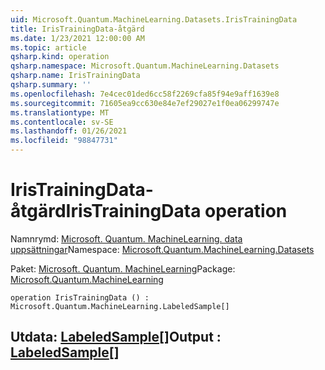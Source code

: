 ```yaml
---
uid: Microsoft.Quantum.MachineLearning.Datasets.IrisTrainingData
title: IrisTrainingData-åtgärd
ms.date: 1/23/2021 12:00:00 AM
ms.topic: article
qsharp.kind: operation
qsharp.namespace: Microsoft.Quantum.MachineLearning.Datasets
qsharp.name: IrisTrainingData
qsharp.summary: ''
ms.openlocfilehash: 7e4cec01ded6cc58f2269cfa85f94e9aff1639e8
ms.sourcegitcommit: 71605ea9cc630e84e7ef29027e1f0ea06299747e
ms.translationtype: MT
ms.contentlocale: sv-SE
ms.lasthandoff: 01/26/2021
ms.locfileid: "98847731"
---
```

# <a name="iristrainingdata-operation"></a><span data-ttu-id="9c1ea-102">IrisTrainingData-åtgärd</span><span class="sxs-lookup"><span data-stu-id="9c1ea-102">IrisTrainingData operation</span></span>

<span data-ttu-id="9c1ea-103">Namnrymd: [Microsoft. Quantum. MachineLearning. data uppsättningar](xref:Microsoft.Quantum.MachineLearning.Datasets)</span><span class="sxs-lookup"><span data-stu-id="9c1ea-103">Namespace: [Microsoft.Quantum.MachineLearning.Datasets](xref:Microsoft.Quantum.MachineLearning.Datasets)</span></span>

<span data-ttu-id="9c1ea-104">Paket: [Microsoft. Quantum. MachineLearning](https://nuget.org/packages/Microsoft.Quantum.MachineLearning)</span><span class="sxs-lookup"><span data-stu-id="9c1ea-104">Package: [Microsoft.Quantum.MachineLearning](https://nuget.org/packages/Microsoft.Quantum.MachineLearning)</span></span>




```qsharp
operation IrisTrainingData () : Microsoft.Quantum.MachineLearning.LabeledSample[]
```


## <a name="output--labeledsample"></a><span data-ttu-id="9c1ea-105">Utdata: [LabeledSample](xref:Microsoft.Quantum.MachineLearning.LabeledSample)[]</span><span class="sxs-lookup"><span data-stu-id="9c1ea-105">Output : [LabeledSample](xref:Microsoft.Quantum.MachineLearning.LabeledSample)[]</span></span>

